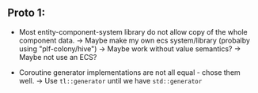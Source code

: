 
Proto 1:
--------


- Most entity-component-system library do not allow copy of the whole component data.
    -> Maybe make my own ecs system/library (probalby using "plf-colony/hive")
    -> Maybe work without value semantics?
    -> Maybe not use an ECS?

- Coroutine generator implementations are not all equal - chose them well.
    -> Use `tl::generator` until we have `std::generator`


